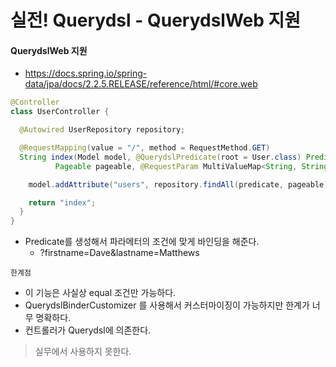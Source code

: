 # 실전! Querydsl - QuerydslWeb 지원

#### QuerydslWeb 지원
- https://docs.spring.io/spring-data/jpa/docs/2.2.5.RELEASE/reference/html/#core.web

```java
@Controller
class UserController {

  @Autowired UserRepository repository;

  @RequestMapping(value = "/", method = RequestMethod.GET)
  String index(Model model, @QuerydslPredicate(root = User.class) Predicate predicate,    
          Pageable pageable, @RequestParam MultiValueMap<String, String> parameters) {

    model.addAttribute("users", repository.findAll(predicate, pageable));

    return "index";
  }
}
```

- Predicate를 생성해서 파라메터의 조건에 맞게 바인딩을 해준다.
  - ?firstname=Dave&lastname=Matthews
  
`한계점`
- 이 기능은 사실상 equal 조건만 가능하다.
- QuerydslBinderCustomizer 를 사용해서 커스터마이징이 가능하지만 한계가 너무 명확하다.
- 컨트롤러가 Querydsl에 의존한다.

> 실무에서 사용하지 못한다.
